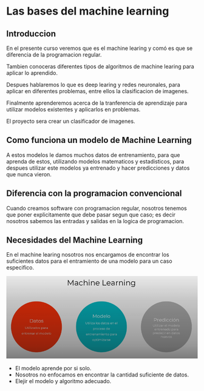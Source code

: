 # Las bases del machine learning

## Introduccion

En el presente curso veremos que es el machine learing y comó es que se diferencia de la programacion regular.

Tambien conoceras diferentes tipos de algoritmos de machine learing para aplicar lo aprendido.

Despues hablaremos lo que es deep learing y redes neuronales, para aplicar en diferentes problemas, entre ellos la clasificacion de imagenes.

Finalmente aprenderemos acerca de la tranferencia de aprendizaje para utilizar modelos existentes y aplicarlos en problemas.

El proyecto sera crear un clasificador de imagenes.

## Como funciona un modelo de Machine Learning

A estos modelos le damos muchos datos de entrenamiento, para que aprenda de estos, utilizando modelos matematicos y estadisticos, para despues utilizar este modelos ya entrenado y hacer predicciones y datos que nunca vieron.

## Diferencia con la programacion convencional

Cuando creamos software con programacion regular, nosotros tenemos que poner explicitamente que debe pasar segun que caso; es decir nosotros sabemos las entradas y salidas en la logica de programacion.

## Necesidades del Machine Learning

En el machine learing nosotros nos encargamos de encontrar los suficientes datos para el entramiento de una modelo para un caso especifico.

![1695787241149](image/Lasbasesdelmachinelearning/1695787241149.png)

* El modelo aprende por si solo.
* Nosotros no enfocamos en encontrar la cantidad suficiente de datos.
* Elejir el modelo y algoritmo adecuado.
